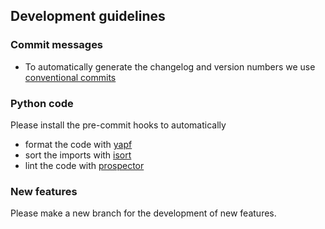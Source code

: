 ## Development guidelines

### Commit messages

- To automatically generate the changelog and version numbers we use [conventional commits](https://www.conventionalcommits.org/en/v1.0.0-beta.2/)

### Python code

Please install the pre-commit hooks to automatically

- format the code with [yapf]()
- sort the imports with [isort]()
- lint the code with [prospector]()

### New features

Please make a new branch for the development of new features.
